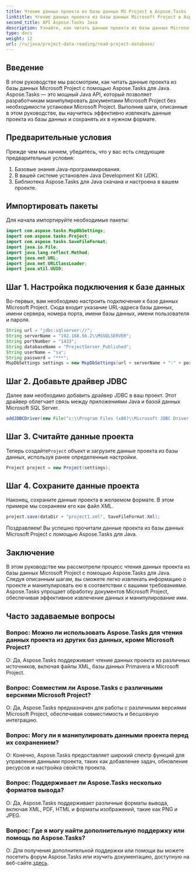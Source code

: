 ```yaml
---
title: Чтение данных проекта из базы данных MS Project в Aspose.Tasks
linktitle: Чтение данных проекта из базы данных Microsoft Project в Aspose.Tasks
second_title: API Aspose.Tasks Java
description: Узнайте, как читать данные проекта из базы данных Microsoft Project с помощью Aspose.Tasks для Java. Пошаговое руководство с примерами кода.
type: docs
weight: 12
url: /ru/java/project-data-reading/read-project-database/
---
```

## Введение
В этом руководстве мы рассмотрим, как читать данные проекта из базы данных Microsoft Project с помощью Aspose.Tasks для Java. Aspose.Tasks — это мощный Java API, который позволяет разработчикам манипулировать документами Microsoft Project без необходимости установки Microsoft Project. Выполнив шаги, описанные в этом руководстве, вы научитесь эффективно извлекать данные проекта из базы данных и сохранять их в нужном формате.
## Предварительные условия
Прежде чем мы начнем, убедитесь, что у вас есть следующие предварительные условия:
1. Базовые знания Java-программирования.
2. В вашей системе установлен Java Development Kit (JDK).
3. Библиотека Aspose.Tasks для Java скачана и настроена в вашем проекте.

## Импортировать пакеты
Для начала импортируйте необходимые пакеты:
```java
import com.aspose.tasks.MspDbSettings;
import com.aspose.tasks.Project;
import com.aspose.tasks.SaveFileFormat;
import java.io.File;
import java.lang.reflect.Method;
import java.net.URL;
import java.net.URLClassLoader;
import java.util.UUID;
```
## Шаг 1. Настройка подключения к базе данных
Во-первых, вам необходимо настроить подключение к базе данных Microsoft Project. Сюда входит указание URL-адреса базы данных, имени сервера, номера порта, имени базы данных, имени пользователя и пароля.
```java
String url = "jdbc:sqlserver://";
String serverName = "192.168.56.2\\MSSQLSERVER";
String portNumber = "1433";
String databaseName = "ProjectServer_Published";
String userName = "sa";
String password = "***";
MspDbSettings settings = new MspDbSettings(url + serverName + ":" + portNumber + ";databaseName=" + databaseName + ";user=" + userName + ";password=" + password);
```
## Шаг 2. Добавьте драйвер JDBC
Далее вам необходимо добавить драйвер JDBC в ваш проект. Этот драйвер облегчает связь между приложениями Java и базой данных Microsoft SQL Server.
```java
addJDBCDriver(new File("c:\\Program Files (x86)\\Microsoft JDBC Driver 4.0 for SQL Server\\sqljdbc_4.0\\enu\\sqljdbc4.jar"));
```
## Шаг 3. Считайте данные проекта
 Теперь создайте`Project` объект и загрузите данные проекта из базы данных, используя ранее определенные настройки.
```java
Project project = new Project(settings);
```
## Шаг 4. Сохраните данные проекта
Наконец, сохраните данные проекта в желаемом формате. В этом примере мы сохраняем его как файл XML.
```java
project.save(dataDir + "project1.xml", SaveFileFormat.Xml);
```
Поздравляем! Вы успешно прочитали данные проекта из базы данных Microsoft Project с помощью Aspose.Tasks для Java.

## Заключение
В этом руководстве мы рассмотрели процесс чтения данных проекта из базы данных Microsoft Project с помощью Aspose.Tasks для Java. Следуя описанным шагам, вы сможете легко извлекать информацию о проекте и манипулировать ею в соответствии с вашими требованиями. Aspose.Tasks упрощает обработку документов Microsoft Project, обеспечивая эффективное извлечение данных и манипулирование ими.
## Часто задаваемые вопросы
### Вопрос: Можно ли использовать Aspose.Tasks для чтения данных проекта из других баз данных, кроме Microsoft Project?
О: Да, Aspose.Tasks поддерживает чтение данных проекта из различных источников, включая файлы XML, базы данных Primavera и Microsoft Project.
### Вопрос: Совместим ли Aspose.Tasks с различными версиями Microsoft Project?
О: Да, Aspose.Tasks предназначен для работы с различными версиями Microsoft Project, обеспечивая совместимость и бесшовную интеграцию.
### Вопрос: Могу ли я манипулировать данными проекта перед их сохранением?
О: Конечно, Aspose.Tasks предоставляет широкий спектр функций для управления данными проекта, таких как добавление задач, обновление ресурсов и настройка свойств проекта.
### Вопрос: Поддерживает ли Aspose.Tasks несколько форматов вывода?
О: Да, Aspose.Tasks поддерживает различные форматы вывода, включая XML, PDF, HTML и форматы изображений, такие как PNG и JPEG.
### Вопрос: Где я могу найти дополнительную поддержку или помощь по Aspose.Tasks?
 О: Для получения дополнительной поддержки или помощи вы можете посетить форум Aspose.Tasks или изучить документацию, доступную на веб-сайте.[здесь](https://forum.aspose.com/c/tasks/15).